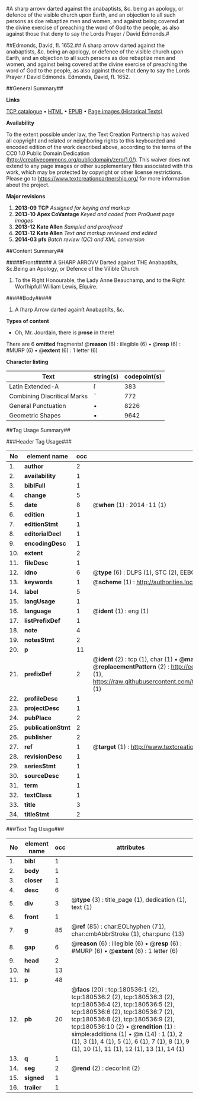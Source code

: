 #A sharp arrovv darted against the anabaptists, &c. being an apology, or defence of the visible church upon Earth, and an objection to all such persons as doe rebaptize men and women, and against being covered at the divine exercise of preaching the word of God to the people, as also against those that deny to say the Lords Prayer / David Edmonds.#

##Edmonds, David, fl. 1652.##
A sharp arrovv darted against the anabaptists, &c. being an apology, or defence of the visible church upon Earth, and an objection to all such persons as doe rebaptize men and women, and against being covered at the divine exercise of preaching the word of God to the people, as also against those that deny to say the Lords Prayer / David Edmonds.
Edmonds, David, fl. 1652.

##General Summary##

**Links**

[TCP catalogue](http://www.ota.ox.ac.uk/tcp/)  • 
[HTML](http://tei.it.ox.ac.uk/tcp/Texts-HTML/free/B08/B08981.html)  • 
[EPUB](http://tei.it.ox.ac.uk/tcp/Texts-EPUB/free/B08/B08981.epub) • 
[Page images (Historical Texts)](https://historicaltexts.jisc.ac.uk/eebo-61296973e)

**Availability**

To the extent possible under law, the Text Creation Partnership has waived all copyright and related or neighboring rights to this keyboarded and encoded edition of the work described above, according to the terms of the CC0 1.0 Public Domain Dedication (http://creativecommons.org/publicdomain/zero/1.0/). This waiver does not extend to any page images or other supplementary files associated with this work, which may be protected by copyright or other license restrictions. Please go to https://www.textcreationpartnership.org/ for more information about the project.

**Major revisions**

1. __2013-09__ __TCP__ *Assigned for keying and markup*
1. __2013-10__ __Apex CoVantage__ *Keyed and coded from ProQuest page images*
1. __2013-12__ __Kate Allen__ *Sampled and proofread*
1. __2013-12__ __Kate Allen__ *Text and markup reviewed and edited*
1. __2014-03__ __pfs__ *Batch review (QC) and XML conversion*

##Content Summary##

#####Front#####
A SHARP ARROVV Darted against THE Anabaptiſts, &c.Being an Apology, or Defence of the Viſible Church
1. To the Right Honourable, the Lady Anne Beauchamp, and to the Right Worſhipfull William Lewis, Eſquire.

#####Body#####

1. A ſharp Arrow darted againſt Anabaptiſts, &c.

**Types of content**

  * Oh, Mr. Jourdain, there is **prose** in there!

There are 6 **omitted** fragments! 
 @__reason__ (6) : illegible (6)  •  @__resp__ (6) : #MURP (6)  •  @__extent__ (6) : 1 letter (6)

**Character listing**


|Text|string(s)|codepoint(s)|
|---|---|---|
|Latin Extended-A|ſ|383|
|Combining             Diacritical Marks|̄|772|
|General Punctuation|•|8226|
|Geometric Shapes|▪|9642|

##Tag Usage Summary##

###Header Tag Usage###

|No|element name|occ|attributes|
|---|---|---|---|
|1.|__author__|2||
|2.|__availability__|1||
|3.|__biblFull__|1||
|4.|__change__|5||
|5.|__date__|8| @__when__ (1) : 2014-11 (1)|
|6.|__edition__|1||
|7.|__editionStmt__|1||
|8.|__editorialDecl__|1||
|9.|__encodingDesc__|1||
|10.|__extent__|2||
|11.|__fileDesc__|1||
|12.|__idno__|6| @__type__ (6) : DLPS (1), STC (2), EEBO-CITATION (1), OCLC (1), VID (1)|
|13.|__keywords__|1| @__scheme__ (1) : http://authorities.loc.gov/ (1)|
|14.|__label__|5||
|15.|__langUsage__|1||
|16.|__language__|1| @__ident__ (1) : eng (1)|
|17.|__listPrefixDef__|1||
|18.|__note__|4||
|19.|__notesStmt__|2||
|20.|__p__|11||
|21.|__prefixDef__|2| @__ident__ (2) : tcp (1), char (1)  •  @__matchPattern__ (2) : ([0-9\-]+):([0-9IVX]+) (1), (.+) (1)  •  @__replacementPattern__ (2) : http://eebo.chadwyck.com/downloadtiff?vid=$1&page=$2 (1), https://raw.githubusercontent.com/textcreationpartnership/Texts/master/tcpchars.xml#$1 (1)|
|22.|__profileDesc__|1||
|23.|__projectDesc__|1||
|24.|__pubPlace__|2||
|25.|__publicationStmt__|2||
|26.|__publisher__|2||
|27.|__ref__|1| @__target__ (1) : http://www.textcreationpartnership.org/docs/. (1)|
|28.|__revisionDesc__|1||
|29.|__seriesStmt__|1||
|30.|__sourceDesc__|1||
|31.|__term__|1||
|32.|__textClass__|1||
|33.|__title__|3||
|34.|__titleStmt__|2||


###Text Tag Usage###

|No|element name|occ|attributes|
|---|---|---|---|
|1.|__bibl__|1||
|2.|__body__|1||
|3.|__closer__|1||
|4.|__desc__|6||
|5.|__div__|3| @__type__ (3) : title_page (1), dedication (1), text (1)|
|6.|__front__|1||
|7.|__g__|85| @__ref__ (85) : char:EOLhyphen (71), char:cmbAbbrStroke (1), char:punc (13)|
|8.|__gap__|6| @__reason__ (6) : illegible (6)  •  @__resp__ (6) : #MURP (6)  •  @__extent__ (6) : 1 letter (6)|
|9.|__head__|2||
|10.|__hi__|13||
|11.|__p__|48||
|12.|__pb__|20| @__facs__ (20) : tcp:180536:1 (2), tcp:180536:2 (2), tcp:180536:3 (2), tcp:180536:4 (2), tcp:180536:5 (2), tcp:180536:6 (2), tcp:180536:7 (2), tcp:180536:8 (2), tcp:180536:9 (2), tcp:180536:10 (2)  •  @__rendition__ (1) : simple:additions (1)  •  @__n__ (14) : 1 (1), 2 (1), 3 (1), 4 (1), 5 (1), 6 (1), 7 (1), 8 (1), 9 (1), 10 (1), 11 (1), 12 (1), 13 (1), 14 (1)|
|13.|__q__|1||
|14.|__seg__|2| @__rend__ (2) : decorInit (2)|
|15.|__signed__|1||
|16.|__trailer__|1||
